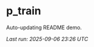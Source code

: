 # p_train

Auto-updating README demo.

<!--START_SECTION:status-->
_Last run: 2025-09-06 23:26 UTC_
<!--END_SECTION:status-->










































































































































































































































































































































































